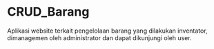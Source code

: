 # CRUD_Barang
Aplikasi website terkait pengelolaan barang yang dilakukan inventator, dimanagemen oleh administrator dan dapat dikunjungi oleh user. 
